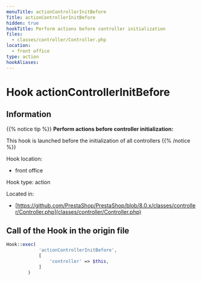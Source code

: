 ```yaml
---
menuTitle: actionControllerInitBefore
Title: actionControllerInitBefore
hidden: true
hookTitle: Perform actions before controller initialization
files:
  - classes/controller/Controller.php
location:
  - front office
type: action
hookAliases:
---
```


# Hook actionControllerInitBefore

## Information

{{% notice tip %}}
**Perform actions before controller initialization:** 

This hook is launched before the initialization of all controllers
{{% /notice %}}

Hook location:
  - front office

Hook type: action

Located in: 
  - [https://github.com/PrestaShop/PrestaShop/blob/8.0.x/classes/controller/Controller.php](classes/controller/Controller.php)

## Call of the Hook in the origin file

```php
Hook::exec(
            'actionControllerInitBefore',
            [
                'controller' => $this,
            ]
        )
```